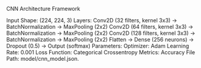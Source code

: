 CNN Architecture Framework

Input Shape: (224, 224, 3)
Layers:
Conv2D (32 filters, kernel 3x3) → BatchNormalization → MaxPooling (2x2)
Conv2D (64 filters, kernel 3x3) → BatchNormalization → MaxPooling (2x2)
Conv2D (128 filters, kernel 3x3) → BatchNormalization → MaxPooling (2x2)
Flatten → Dense (256 neurons) → Dropout (0.5) → Output (softmax)
Parameters:
Optimizer: Adam
Learning Rate: 0.001
Loss Function: Categorical Crossentropy
Metrics: Accuracy
File Path: model/cnn_model.json.
